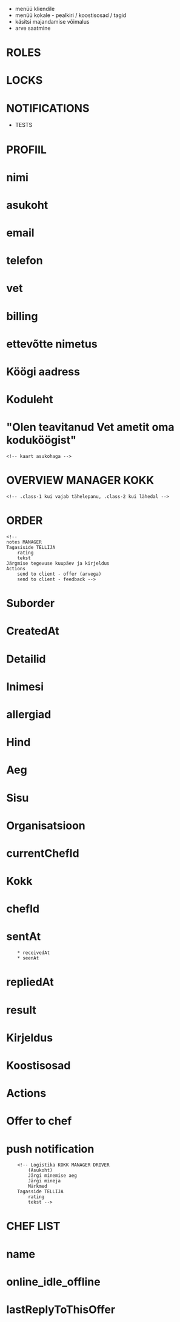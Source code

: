 <!-- now -->
* menüü kliendile
* menüü kokale - pealkiri / koostisosad / tagid
* käsitsi majandamise võimalus
* arve saatmine

<!-- BACKLOG ---
* koka overview on segane. Parem oleks [uus, ootab kinnitust, kinnitatud, tehtud] või üldse otse suborderiteni?
* back lõpuks läheks äpist välja
* notificationile klikk võiks minna otse tellimuse sisse
* manageriks saab lisada admin
* Tracking
* kokkadele statistikat
* Arve saatmise süsteem (erply API, GWA arendajalt küsida)
	* kliendile arve
	* kokalt toitlale arve
------------------>


# ROLES
# LOCKS
# NOTIFICATIONS
* TESTS

# PROFIIL
# 	nimi
# 	asukoht
# 	email
# 	telefon
# 	vet
# 	billing
# 	ettevõtte nimetus
# 	Köögi aadress
# 	Koduleht
# 	"Olen teavitanud Vet ametit oma koduköögist"
	<!-- kaart asukohaga -->
  <!--
  pilt
	kirjeldus
	oskused
	[rating]
	[tehtud tellimused] -->

# OVERVIEW MANAGER KOKK
	<!-- .class-1 kui vajab tähelepanu, .class-2 kui lähedal -->

# ORDER
	<!--
	notes MANAGER
	Tagasiside TELLIJA
		rating
		tekst
	Järgmise tegevuse kuupäev ja kirjeldus
	Actions
		send to client - offer (arvega)
		send to client - feedback -->

# Suborder
#		CreatedAt
#		Detailid
#     Inimesi
#			allergiad
#			Hind
#			Aeg
#			Sisu
#			Organisatsioon
#		currentChefId
#		Kokk
#			chefId
#			sentAt
		* receivedAt
		* seenAt
# 		repliedAt
# 		result
# 		Kirjeldus
# 		Koostisosad
#   Actions
#			Offer to chef
#			push notification
		<!-- Logistika KOKK MANAGER DRIVER
			(Asukoht)
			Järgi minemise aeg
			Järgi mineja
			Märkmed
		Tagasside TELLIJA
			rating
			tekst -->

# CHEF LIST
# 	name
# 	online_idle_offline
# 	lastReplyToThisOffer
